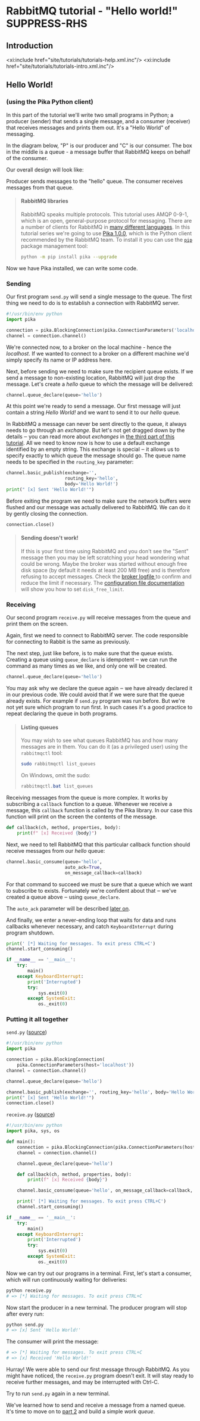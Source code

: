 # RabbitMQ tutorial - "Hello world!" SUPPRESS-RHS

## Introduction

<xi:include href="site/tutorials/tutorials-help.xml.inc"/>
<xi:include href="site/tutorials/tutorials-intro.xml.inc"/>


## Hello World!

### (using the Pika Python client)

In this part of the tutorial we'll write two small programs in Python; a
producer (sender) that sends a single message, and a consumer (receiver) that receives
messages and prints them out. It's a "Hello World" of messaging.

In the diagram below, "P" is our producer and "C" is our consumer. The
box in the middle is a queue - a message buffer that RabbitMQ keeps
on behalf of the consumer.

Our overall design will look like:

<!-- FIXME div class="diagram">
  <img src="../img/tutorials/python-one-overall.png" height="100" alt="Producer -> Queue -> Consuming: send and receive messages from a named queue." />
  <div class="diagram_source">
digraph G {
      bgcolor=transparent;
      truecolor=true;
      rankdir=LR;
      node [style="filled"];
      //
      P1 [label="P", fillcolor="#00ffff"];
      subgraph cluster_Q1 {
        label="hello";
	color=transparent;
        Q1 [label="{||||}", fillcolor="red", shape="record"];
      };
      C1 [label="C", fillcolor="#33ccff"];
      //
      P1 -> Q1 -> C1;
}
</div>
</div-->

Producer sends messages to the "hello" queue. The consumer receives
messages from that queue.

> #### RabbitMQ libraries
>
> RabbitMQ speaks multiple protocols. This tutorial uses AMQP 0-9-1, which is an open,
> general-purpose protocol for messaging. There are a number of clients for RabbitMQ
> in [many different languages](../devtools.html).  In this tutorial
> series we're going to use [Pika 1.0.0](https://pika.readthedocs.org/en/stable/),
> which is the Python client recommended
> by the RabbitMQ team. To install it you can use the
> [`pip`](https://pip.pypa.io/en/stable/quickstart/) package management tool:
>
> ```bash
> python -m pip install pika --upgrade
> ```

Now we have Pika installed, we can write some
code.

### Sending

<!-- FIXME div class="diagram">
  <img src="../img/tutorials/sending.png" height="100" alt="(P) -> [|||]" />
  <div class="diagram_source">
  digraph {
      bgcolor=transparent;
      truecolor=true;
      rankdir=LR;
      node [style="filled"];
      //
      P1 [label="P", fillcolor="#00ffff"];
      subgraph cluster_Q1 {
        label="hello";
        color=transparent;
        Q1 [label="{||||}", fillcolor="red", shape="record"];
      };
      //
      P1 -> Q1;
  }
  </div>
</div-->

Our first program `send.py` will send a single message to the queue.
The first thing we need to do is to establish a connection with
RabbitMQ server.

```python
#!/usr/bin/env python
import pika

connection = pika.BlockingConnection(pika.ConnectionParameters('localhost'))
channel = connection.channel()
```

We're connected now, to a broker on the local machine - hence the
_localhost_. If we wanted to connect to a broker on a different
machine we'd simply specify its name or IP address here.

Next, before sending we need to make sure the recipient queue
exists. If we send a message to non-existing location, RabbitMQ will
just drop the message. Let's create a _hello_ queue to which the message will
be delivered:

```python
channel.queue_declare(queue='hello')
```

At this point we're ready to send a message. Our first message will
just contain a string _Hello World!_ and we want to send it to our
_hello_ queue.

In RabbitMQ a message can never be sent directly to the queue, it always
needs to go through an _exchange_. But let's not get dragged down by the
details &#8210; you can read more about _exchanges_ in [the third part of this
tutorial](tutorial-three-python.html). All we need to know now is how to use a default exchange
identified by an empty string. This exchange is special &#8210; it
allows us to specify exactly to which queue the message should go.
The queue name needs to be specified in the `routing_key` parameter:

```python
channel.basic_publish(exchange='',
                      routing_key='hello',
                      body='Hello World!')
print(" [x] Sent 'Hello World!'")
```

Before exiting the program we need to make sure the network buffers
were flushed and our message was actually delivered to RabbitMQ. We
can do it by gently closing the connection.

```python
connection.close()
```

> #### Sending doesn't work!
>
> If this is your first time using RabbitMQ and you don't see the "Sent"
> message then you may be left scratching your head wondering what could
> be wrong. Maybe the broker was started without enough free disk space
> (by default it needs at least 200 MB free) and is therefore refusing to
> accept messages. Check the <a
> href="https://www.rabbitmq.com/logging.html#log-file-location">broker logfile
> </a> to confirm and reduce the limit if necessary. The <a
> href="https://www.rabbitmq.com/configure.html#config-items">configuration
> file documentation</a> will show you how to set <code>disk_free_limit</code>.


### Receiving

<!-- FIXME div class="diagram">
  <img src="../img/tutorials/receiving.png" height="100" alt="[|||] -> (C)" />
  <div class="diagram_source">
  digraph {
      bgcolor=transparent;
      truecolor=true;
      rankdir=LR;
      node [style="filled"];
      //
      subgraph cluster_Q1 {
        label="hello";
	color=transparent;
	Q1 [label="{||||}", fillcolor="red", shape="record"];
      };
      C1 [label="C", fillcolor="#33ccff"];
      //
      Q1 -> C1;
  }
  </div>
</div-->


Our second program `receive.py` will receive messages from the queue and print
them on the screen.

Again, first we need to connect to RabbitMQ server. The code
responsible for connecting to Rabbit is the same as previously.

The next step, just like before, is to make sure that the queue
exists. Creating a queue using `queue_declare` is idempotent &#8210; we
can run the command as many times as we like, and only one will be
created.

```python
channel.queue_declare(queue='hello')
```

You may ask why we declare the queue again &#8210; we have already declared it
in our previous code. We could avoid that if we were sure
that the queue already exists. For example if `send.py` program was
run before. But we're not yet sure which
program to run first. In such cases it's a good practice to repeat
declaring the queue in both programs.

> #### Listing queues
>
> You may wish to see what queues RabbitMQ has and how many
> messages are in them. You can do it (as a privileged user) using the `rabbitmqctl` tool:
>
> ```bash
> sudo rabbitmqctl list_queues
> ```
>
> On Windows, omit the sudo:
> ```powershell
> rabbitmqctl.bat list_queues
> ```

Receiving messages from the queue is more complex. It works by subscribing
a `callback` function to a queue. Whenever we receive
a message, this `callback` function is called by the Pika library.
In our case this function will print on the screen the contents of
the message.

```python
def callback(ch, method, properties, body):
    print(f" [x] Received {body}")
```

Next, we need to tell RabbitMQ that this particular callback function should
receive messages from our _hello_ queue:

```python
channel.basic_consume(queue='hello',
                      auto_ack=True,
                      on_message_callback=callback)
```

For that command to succeed we must be sure that a queue which we want
to subscribe to exists. Fortunately we're confident about that &#8210; we've
created a queue above &#8210; using `queue_declare`.

The `auto_ack` parameter will be described [later on](tutorial-two-python.html).

And finally, we enter a never-ending loop that waits for data and runs callbacks
whenever necessary, and catch `KeyboardInterrupt` during program shutdown.

```python
print(' [*] Waiting for messages. To exit press CTRL+C')
channel.start_consuming()
```

```python
if __name__ == '__main__':
    try:
        main()
    except KeyboardInterrupt:
        print('Interrupted')
        try:
            sys.exit(0)
        except SystemExit:
            os._exit(0)
```

### Putting it all together

`send.py` ([source](https://github.com/rabbitmq/rabbitmq-tutorials/blob/main/python/send.py))

```python
#!/usr/bin/env python
import pika

connection = pika.BlockingConnection(
    pika.ConnectionParameters(host='localhost'))
channel = connection.channel()

channel.queue_declare(queue='hello')

channel.basic_publish(exchange='', routing_key='hello', body='Hello World!')
print(" [x] Sent 'Hello World!'")
connection.close()
```

`receive.py` ([source](https://github.com/rabbitmq/rabbitmq-tutorials/blob/main/python/receive.py))

```python
#!/usr/bin/env python
import pika, sys, os

def main():
    connection = pika.BlockingConnection(pika.ConnectionParameters(host='localhost'))
    channel = connection.channel()

    channel.queue_declare(queue='hello')

    def callback(ch, method, properties, body):
        print(f" [x] Received {body}")

    channel.basic_consume(queue='hello', on_message_callback=callback, auto_ack=True)

    print(' [*] Waiting for messages. To exit press CTRL+C')
    channel.start_consuming()

if __name__ == '__main__':
    try:
        main()
    except KeyboardInterrupt:
        print('Interrupted')
        try:
            sys.exit(0)
        except SystemExit:
            os._exit(0)
```

Now we can try out our programs in a terminal. First, let's start
a consumer, which will run continuously waiting for deliveries:

```bash
python receive.py
# => [*] Waiting for messages. To exit press CTRL+C
```

Now start the producer in a new terminal. The producer program will stop after every run:

```bash
python send.py
# => [x] Sent 'Hello World!'
```

The consumer will print the message:

```bash
# => [*] Waiting for messages. To exit press CTRL+C
# => [x] Received 'Hello World!'
```

Hurray! We were able to send our first message through RabbitMQ. As you might
have noticed, the `receive.py` program doesn't exit. It will stay ready to
receive further messages, and may be interrupted with Ctrl-C.

Try to run `send.py` again in a new terminal.

We've learned how to send and receive a message from a named
queue. It's time to move on to [part 2](tutorial-two-python.html)
and build a simple _work queue_.
